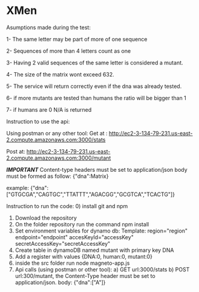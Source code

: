 # XMen

Asumptions made during the test:

1- The same letter may be part of more of one sequence

2- Sequences of more than 4 letters count as one

3- Having 2 valid sequences of the same letter is considered a mutant.

4- The size of the matrix wont exceed 632.

5- The service will return correctly even if the dna was already tested.

6- if more mutants are tested than humans the ratio will be bigger than 1

7- if humans are 0 N/A is returned

Instruction to use the api:

Using postman or any other tool:
Get at : http://ec2-3-134-79-231.us-east-2.compute.amazonaws.com:3000/stats

Post at: http://ec2-3-134-79-231.us-east-2.compute.amazonaws.com:3000/mutant

***IMPORTANT*** 
Content-type headers must be set to application/json
body must be formed as follow: {"dna":Matrix}

example: {"dna":["GTGCGA","CAGTGC","TTATTT","AGACGG","GCGTCA","TCACTG"]}


Instruction to run the code:
0) install git and npm
1) Download the repository
2) On the folder repository run the command npm install
3) Set environment variables for dynamo db:
Template:
region="region"
endpoint="endpoint"
accesKeyId="accessKey"
secretAccessKey="secretAccessKey"
4) Create table in dynamoDB named mutant with primary key DNA
5) Add a register with values {DNA:0, human:0, mutant:0}
6) inside the src folder run node magneto-app.js
7) Api calls (using postman or other tool):
	a) GET url:3000/stats
	b) POST url:300/mutant, the Content-Type header must be set to application/json. body: {"dna":["A"]}
